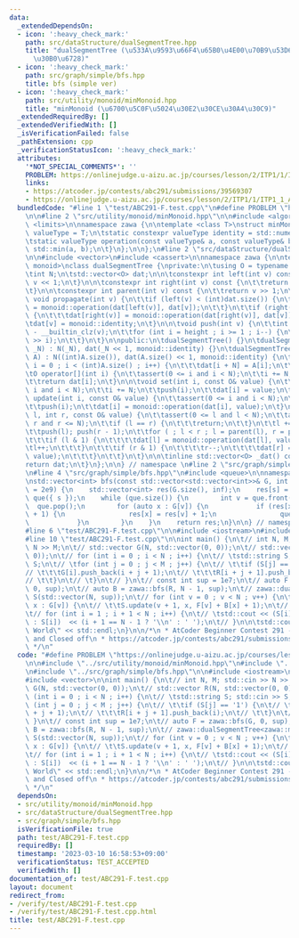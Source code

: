 ```yaml
---
data:
  _extendedDependsOn:
  - icon: ':heavy_check_mark:'
    path: src/dataStructure/dualSegmentTree.hpp
    title: "dualSegmentTree (\u533A\u9593\u66F4\u65B0\u4E00\u70B9\u53D6\u5F97\u30BB\
      \u30B0\u6728)"
  - icon: ':heavy_check_mark:'
    path: src/graph/simple/bfs.hpp
    title: bfs (simple ver)
  - icon: ':heavy_check_mark:'
    path: src/utility/monoid/minMonoid.hpp
    title: "minMonoid (\u6700\u5C0F\u5024\u30E2\u30CE\u30A4\u30C9)"
  _extendedRequiredBy: []
  _extendedVerifiedWith: []
  _isVerificationFailed: false
  _pathExtension: cpp
  _verificationStatusIcon: ':heavy_check_mark:'
  attributes:
    '*NOT_SPECIAL_COMMENTS*': ''
    PROBLEM: https://onlinejudge.u-aizu.ac.jp/courses/lesson/2/ITP1/1/ITP1_1_A
    links:
    - https://atcoder.jp/contests/abc291/submissions/39569307
    - https://onlinejudge.u-aizu.ac.jp/courses/lesson/2/ITP1/1/ITP1_1_A
  bundledCode: "#line 1 \"test/ABC291-F.test.cpp\"\n#define PROBLEM \"https://onlinejudge.u-aizu.ac.jp/courses/lesson/2/ITP1/1/ITP1_1_A\"\
    \n\n#line 2 \"src/utility/monoid/minMonoid.hpp\"\n\n#include <algorithm>\n#include\
    \ <limits>\n\nnamespace zawa {\n\ntemplate <class T>\nstruct minMonoid {\n\tusing\
    \ valueType = T;\n\tstatic constexpr valueType identity = std::numeric_limits<valueType>::max();\n\
    \tstatic valueType operation(const valueType& a, const valueType& b) {\n\t\treturn\
    \ std::min(a, b);\n\t}\n};\n\n};\n#line 2 \"src/dataStructure/dualSegmentTree.hpp\"\
    \n\n#include <vector>\n#include <cassert>\n\nnamespace zawa {\n\ntemplate <class\
    \ monoid>\nclass dualSegmentTree {\nprivate:\n\tusing O = typename monoid::valueType;\n\
    \tint N;\n\tstd::vector<O> dat;\n\n\tconstexpr int left(int v) const {\n\t\treturn\
    \ v << 1;\n\t}\n\n\tconstexpr int right(int v) const {\n\t\treturn v << 1 | 1;\n\
    \t}\n\n\tconstexpr int parent(int v) const {\n\t\treturn v >> 1;\n\t}\n\n\tinline\
    \ void propagate(int v) {\n\t\tif (left(v) < (int)dat.size()) {\n\t\t\tdat[left(v)]\
    \ = monoid::operation(dat[left(v)], dat[v]);\n\t\t}\n\t\tif (right(v) < (int)dat.size())\
    \ {\n\t\t\tdat[right(v)] = monoid::operation(dat[right(v)], dat[v]);\n\t\t}\n\t\
    \tdat[v] = monoid::identity;\n\t}\n\n\tvoid push(int v) {\n\t\tint height = 31\
    \ - __builtin_clz(v);\n\t\tfor (int i = height ; i >= 1 ; i--) {\n\t\t\tpropagate(v\
    \ >> i);\n\t\t}\n\t}\n\npublic:\n\tdualSegmentTree() {}\n\tdualSegmentTree(int\
    \ _N) : N(_N), dat(_N << 1, monoid::identity) {}\n\tdualSegmentTree(const std::vector<O>&\
    \ A) : N((int)A.size()), dat(A.size() << 1, monoid::identity) {\n\t\tfor (int\
    \ i = 0 ; i < (int)A.size() ; i++) {\n\t\t\tdat[i + N] = A[i];\n\t\t}\n\t}\n\n\
    \tO operator[](int i) {\n\t\tassert(0 <= i and i < N);\n\t\ti += N;\n\t\tpush(i);\n\
    \t\treturn dat[i];\n\t}\n\n\tvoid set(int i, const O& value) {\n\t\tassert(0 <=\
    \ i and i < N);\n\t\ti += N;\n\t\tpush(i);\n\t\tdat[i] = value;\n\t}\n\n\tvoid\
    \ update(int i, const O& value) {\n\t\tassert(0 <= i and i < N);\n\t\ti += N;\n\
    \t\tpush(i);\n\t\tdat[i] = monoid::operation(dat[i], value);\n\t}\n\n\tvoid update(int\
    \ l, int r, const O& value) {\n\t\tassert(0 <= l and l < N);\n\t\tassert(l <=\
    \ r and r <= N);\n\t\tif (l == r) {\n\t\t\treturn;\n\t\t}\n\t\tl += N; r += N;\n\
    \t\tpush(l); push(r - 1);\n\t\tfor ( ; l < r ; l = parent(l), r = parent(r)) {\n\
    \t\t\tif (l & 1) {\n\t\t\t\tdat[l] = monoid::operation(dat[l], value);\n\t\t\t\
    \tl++;\n\t\t\t}\n\t\t\tif (r & 1) {\n\t\t\t\tr--;\n\t\t\t\tdat[r] = monoid::operation(dat[r],\
    \ value);\n\t\t\t}\n\t\t}\n\t}\n\n\tinline std::vector<O> _dat() const {\n\t\t\
    return dat;\n\t}\n};\n\n} // namespace \n#line 2 \"src/graph/simple/bfs.hpp\"\n\
    \n#line 4 \"src/graph/simple/bfs.hpp\"\n#include <queue>\n\nnamespace zawa {\n\
    \nstd::vector<int> bfs(const std::vector<std::vector<int>>& G, int s, int inf\
    \ = 2e9) {\n    std::vector<int> res(G.size(), inf);\n    res[s] = 0;\n    std::queue<int>\
    \ que({ s });\n    while (que.size()) {\n        int v = que.front();\n      \
    \  que.pop();\n        for (auto x : G[v]) {\n            if (res[x] > res[v]\
    \ + 1) {\n                res[x] = res[v] + 1;\n                que.push(x);\n\
    \            }\n        }\n    }\n    return res;\n}\n\n} // namespace zawa\n\
    #line 6 \"test/ABC291-F.test.cpp\"\n\n#include <iostream>\n#include <string>\n\
    #line 10 \"test/ABC291-F.test.cpp\"\n\nint main() {\n\t// int N, M; std::cin >>\
    \ N >> M;\n\t// std::vector G(N, std::vector(0, 0));\n\t// std::vector R(N, std::vector(0,\
    \ 0));\n\t// for (int i = 0 ; i < N ; i++) {\n\t// \tstd::string S; std::cin >>\
    \ S;\n\t// \tfor (int j = 0 ; j < M ; j++) {\n\t// \t\tif (S[j] == '1') {\n\t\
    // \t\t\tG[i].push_back(i + j + 1);\n\t// \t\t\tR[i + j + 1].push_back(i);\n\t\
    // \t\t}\n\t// \t}\n\t// }\n\t// const int sup = 1e7;\n\t// auto F = zawa::bfs(G,\
    \ 0, sup);\n\t// auto B = zawa::bfs(R, N - 1, sup);\n\t// zawa::dualSegmentTree<zawa::minMonoid<int>>\
    \ S(std::vector(N, sup));\n\t// for (int v = 0 ; v < N ; v++) {\n\t// \tfor (auto\
    \ x : G[v]) {\n\t// \t\tS.update(v + 1, x, F[v] + B[x] + 1);\n\t// \t}\n\t// }\n\
    \t// for (int i = 1 ; i + 1 < N ; i++) {\n\t// \tstd::cout << (S[i] == sup ? -1\
    \ : S[i])  << (i + 1 == N - 1 ? '\\n' : ' ');\n\t// }\n\n\tstd::cout << \"Hello\
    \ World\" << std::endl;\n}\n\n/*\n * AtCoder Beginner Contest 291 - F Teleporter\
    \ and Closed off\n * https://atcoder.jp/contests/abc291/submissions/39569307\n\
    \ */\n"
  code: "#define PROBLEM \"https://onlinejudge.u-aizu.ac.jp/courses/lesson/2/ITP1/1/ITP1_1_A\"\
    \n\n#include \"../src/utility/monoid/minMonoid.hpp\"\n#include \"../src/dataStructure/dualSegmentTree.hpp\"\
    \n#include \"../src/graph/simple/bfs.hpp\"\n\n#include <iostream>\n#include <string>\n\
    #include <vector>\n\nint main() {\n\t// int N, M; std::cin >> N >> M;\n\t// std::vector\
    \ G(N, std::vector(0, 0));\n\t// std::vector R(N, std::vector(0, 0));\n\t// for\
    \ (int i = 0 ; i < N ; i++) {\n\t// \tstd::string S; std::cin >> S;\n\t// \tfor\
    \ (int j = 0 ; j < M ; j++) {\n\t// \t\tif (S[j] == '1') {\n\t// \t\t\tG[i].push_back(i\
    \ + j + 1);\n\t// \t\t\tR[i + j + 1].push_back(i);\n\t// \t\t}\n\t// \t}\n\t//\
    \ }\n\t// const int sup = 1e7;\n\t// auto F = zawa::bfs(G, 0, sup);\n\t// auto\
    \ B = zawa::bfs(R, N - 1, sup);\n\t// zawa::dualSegmentTree<zawa::minMonoid<int>>\
    \ S(std::vector(N, sup));\n\t// for (int v = 0 ; v < N ; v++) {\n\t// \tfor (auto\
    \ x : G[v]) {\n\t// \t\tS.update(v + 1, x, F[v] + B[x] + 1);\n\t// \t}\n\t// }\n\
    \t// for (int i = 1 ; i + 1 < N ; i++) {\n\t// \tstd::cout << (S[i] == sup ? -1\
    \ : S[i])  << (i + 1 == N - 1 ? '\\n' : ' ');\n\t// }\n\n\tstd::cout << \"Hello\
    \ World\" << std::endl;\n}\n\n/*\n * AtCoder Beginner Contest 291 - F Teleporter\
    \ and Closed off\n * https://atcoder.jp/contests/abc291/submissions/39569307\n\
    \ */\n"
  dependsOn:
  - src/utility/monoid/minMonoid.hpp
  - src/dataStructure/dualSegmentTree.hpp
  - src/graph/simple/bfs.hpp
  isVerificationFile: true
  path: test/ABC291-F.test.cpp
  requiredBy: []
  timestamp: '2023-03-10 16:58:53+09:00'
  verificationStatus: TEST_ACCEPTED
  verifiedWith: []
documentation_of: test/ABC291-F.test.cpp
layout: document
redirect_from:
- /verify/test/ABC291-F.test.cpp
- /verify/test/ABC291-F.test.cpp.html
title: test/ABC291-F.test.cpp
---
```

